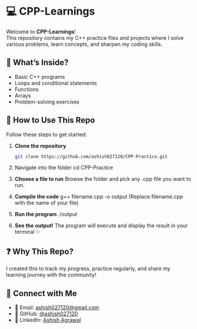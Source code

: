 # 💻 CPP-Learnings

Welcome to **CPP-Learnings**!  
This repository contains my C++ practice files and projects where I solve various problems, learn concepts, and sharpen my coding skills.

## 📂 What’s Inside?  
- Basic C++ programs  
- Loops and conditional statements  
- Functions  
- Arrays  
- Problem-solving exercises  

## 🚀 How to Use This Repo

Follow these steps to get started:

1. **Clone the repository**  
   ```bash
   git clone https://github.com/ashish027120/CPP-Practice.git

2.	Navigate into the folder
cd CPP-Practice

3.	**Choose a file to run**
Browse the folder and pick any .cpp file you want to run.

4.	**Compile the code**
    g++ filename.cpp -o output
(Replace filename.cpp with the name of your file)

5.	**Run the program**
    ./output

6.	**See the output!**
The program will execute and display the result in your terminal ✨


## ❓ Why This Repo?

I created this to track my progress, practice regularly, and share my learning journey with the community!

## 🔗 Connect with Me

- 💌 Email: [ashish027120@gmail.com](mailto:ashish027120@gmail.com)  
- 🔗 GitHub: [@ashish027120](https://github.com/ashish027120)  
- 💼 LinkedIn: [Ashish Agrawal](https://linkedin.com/in/ashish027120)

